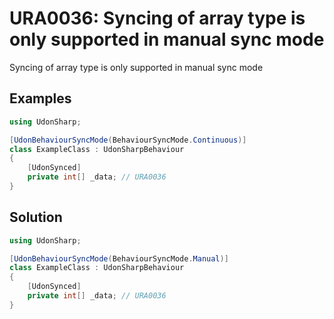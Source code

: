# URA0036: Syncing of array type is only supported in manual sync mode

Syncing of array type is only supported in manual sync mode

## Examples

```csharp
using UdonSharp;

[UdonBehaviourSyncMode(BehaviourSyncMode.Continuous)]
class ExampleClass : UdonSharpBehaviour
{
    [UdonSynced]
    private int[] _data; // URA0036
}
```

## Solution

```csharp
using UdonSharp;

[UdonBehaviourSyncMode(BehaviourSyncMode.Manual)]
class ExampleClass : UdonSharpBehaviour
{
    [UdonSynced]
    private int[] _data; // URA0036
}
```
